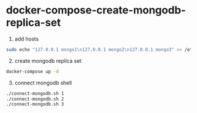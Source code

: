 # docker-compose-create-mongodb-replica-set

1. add hosts

  ```bash
  sudo echo "127.0.0.1 mongo1\n127.0.0.1 mongo2\n127.0.0.1 mongo3" >> /etc/hosts
  ```

2. create mongodb replica set

  ```bash
  docker-compose up -d
  ```

3. connect mongodb shell

  ```bash
  ./connect-mongodb.sh 1
  ./connect-mongodb.sh 2
  ./connect-mongodb.sh 3
  ```
